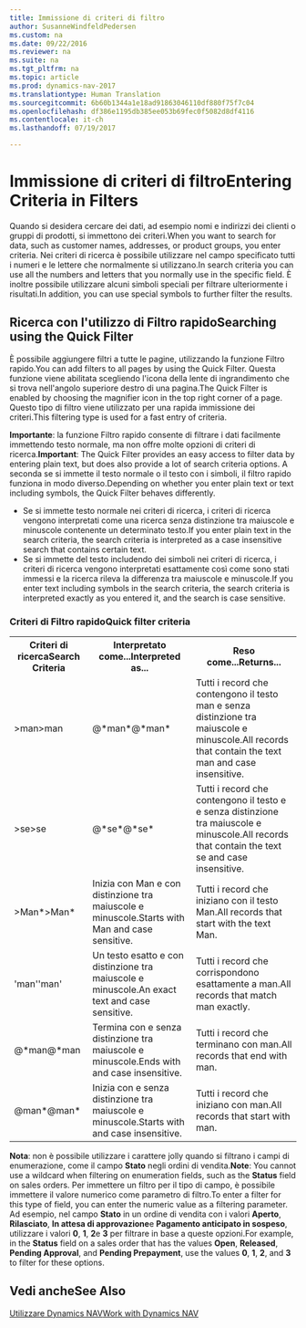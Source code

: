 ```yaml
---
title: Immissione di criteri di filtro
author: SusanneWindfeldPedersen
ms.custom: na
ms.date: 09/22/2016
ms.reviewer: na
ms.suite: na
ms.tgt_pltfrm: na
ms.topic: article
ms.prod: dynamics-nav-2017
ms.translationtype: Human Translation
ms.sourcegitcommit: 6b60b1344a1e18ad91863046110df880f75f7c04
ms.openlocfilehash: df386e1195db385ee053b69fec0f5082d8df4116
ms.contentlocale: it-ch
ms.lasthandoff: 07/19/2017

---
```


# <a name="entering-criteria-in-filters"></a><span data-ttu-id="059e5-102">Immissione di criteri di filtro</span><span class="sxs-lookup"><span data-stu-id="059e5-102">Entering Criteria in Filters</span></span>
<span data-ttu-id="059e5-103">Quando si desidera cercare dei dati, ad esempio nomi e indirizzi dei clienti o gruppi di prodotti, si immettono dei criteri.</span><span class="sxs-lookup"><span data-stu-id="059e5-103">When you want to search for data, such as customer names, addresses, or product groups, you enter criteria.</span></span> <span data-ttu-id="059e5-104">Nei criteri di ricerca è possibile utilizzare nel campo specificato tutti i numeri e le lettere che normalmente si utilizzano.</span><span class="sxs-lookup"><span data-stu-id="059e5-104">In search criteria you can use all the numbers and letters that you normally use in the specific field.</span></span> <span data-ttu-id="059e5-105">È inoltre possibile utilizzare alcuni simboli speciali per filtrare ulteriormente i risultati.</span><span class="sxs-lookup"><span data-stu-id="059e5-105">In addition, you can use special symbols to further filter the results.</span></span>

## <a name="searching-using-the-quick-filter"></a><span data-ttu-id="059e5-106">Ricerca con l'utilizzo di Filtro rapido</span><span class="sxs-lookup"><span data-stu-id="059e5-106">Searching using the Quick Filter</span></span>
<span data-ttu-id="059e5-107">È possibile aggiungere filtri a tutte le pagine, utilizzando la funzione Filtro rapido.</span><span class="sxs-lookup"><span data-stu-id="059e5-107">You can add filters to all pages by using the Quick Filter.</span></span> <span data-ttu-id="059e5-108">Questa funzione viene abilitata scegliendo l'icona della lente di ingrandimento che si trova nell'angolo superiore destro di una pagina.</span><span class="sxs-lookup"><span data-stu-id="059e5-108">The Quick Filter is enabled by choosing the magnifier icon in the top right corner of a page.</span></span> <span data-ttu-id="059e5-109">Questo tipo di filtro viene utilizzato per una rapida immissione dei criteri.</span><span class="sxs-lookup"><span data-stu-id="059e5-109">This filtering type is used for a fast entry of criteria.</span></span>

<span data-ttu-id="059e5-110">**Importante**: la funzione Filtro rapido consente di filtrare i dati facilmente immettendo testo normale, ma non offre molte opzioni di criteri di ricerca.</span><span class="sxs-lookup"><span data-stu-id="059e5-110">**Important**: The Quick Filter provides an easy access to filter data by entering plain text, but does also provide a lot of search criteria options.</span></span> <span data-ttu-id="059e5-111">A seconda se si immette il testo normale o il testo con i simboli, il filtro rapido funziona in modo diverso.</span><span class="sxs-lookup"><span data-stu-id="059e5-111">Depending on whether you enter plain text or text including symbols, the Quick Filter behaves differently.</span></span>  
- <span data-ttu-id="059e5-112">Se si immette testo normale nei criteri di ricerca, i criteri di ricerca vengono interpretati come una ricerca senza distinzione tra maiuscole e minuscole contenente un determinato testo.</span><span class="sxs-lookup"><span data-stu-id="059e5-112">If you enter plain text in the search criteria, the search criteria is interpreted as a case insensitive search that contains certain text.</span></span>  
- <span data-ttu-id="059e5-113">Se si immette del testo includendo dei simboli nei criteri di ricerca, i criteri di ricerca vengono interpretati esattamente così come sono stati immessi e la ricerca rileva la differenza tra maiuscole e minuscole.</span><span class="sxs-lookup"><span data-stu-id="059e5-113">If you enter text including symbols in the search criteria, the search criteria is interpreted exactly as you entered it, and the search is case sensitive.</span></span>

### <a name="quick-filter-criteria"></a><span data-ttu-id="059e5-114">Criteri di Filtro rapido</span><span class="sxs-lookup"><span data-stu-id="059e5-114">Quick filter criteria</span></span>
<!-- html syntax because symbols conflict with MarkDown syntax -->
<TABLE>
  <TR>
    <TH><span data-ttu-id="059e5-115">Criteri di ricerca</span><span class="sxs-lookup"><span data-stu-id="059e5-115">Search Criteria</span></span></TH>
    <TH><span data-ttu-id="059e5-116">Interpretato come...</span><span class="sxs-lookup"><span data-stu-id="059e5-116">Interpreted as...</span></span></TH>
    <TH><span data-ttu-id="059e5-117">Reso come...</span><span class="sxs-lookup"><span data-stu-id="059e5-117">Returns...</span></span></TH>
  </TR>
  <TR>
    <TD><span data-ttu-id="059e5-118">>man</span><span class="sxs-lookup"><span data-stu-id="059e5-118">>man</span></span></TD>
    <TD><span data-ttu-id="059e5-119">@*man*</span><span class="sxs-lookup"><span data-stu-id="059e5-119">@*man*</span></span></TD>
    <TD><span data-ttu-id="059e5-120">Tutti i record che contengono il testo man e senza distinzione tra maiuscole e minuscole.</span><span class="sxs-lookup"><span data-stu-id="059e5-120">All records that contain the text man and case insensitive.</span></span></TD>
  </TR>
  <TR>
    <TD><span data-ttu-id="059e5-121">>se</span><span class="sxs-lookup"><span data-stu-id="059e5-121">>se</span></span></TD>
    <TD><span data-ttu-id="059e5-122">@*se*</span><span class="sxs-lookup"><span data-stu-id="059e5-122">@*se*</span></span></TD>
    <TD><span data-ttu-id="059e5-123">Tutti i record che contengono il testo e e senza distinzione tra maiuscole e minuscole.</span><span class="sxs-lookup"><span data-stu-id="059e5-123">All records that contain the text se and case insensitive.</span></span></TD>
  </TR>
  <TR>
    <TD><span data-ttu-id="059e5-124">>Man*</span><span class="sxs-lookup"><span data-stu-id="059e5-124">>Man*</span></span></TD>
    <TD><span data-ttu-id="059e5-125">Inizia con Man e con distinzione tra maiuscole e minuscole.</span><span class="sxs-lookup"><span data-stu-id="059e5-125">Starts with Man and case sensitive.</span></span></TD>
    <TD><span data-ttu-id="059e5-126">Tutti i record che iniziano con il testo Man.</span><span class="sxs-lookup"><span data-stu-id="059e5-126">All records that start with the text Man.</span></span></TD>
  </TR>
  <TR>
    <TD><span data-ttu-id="059e5-127">'man'</span><span class="sxs-lookup"><span data-stu-id="059e5-127">'man'</span></span></TD>
    <TD><span data-ttu-id="059e5-128">Un testo esatto e con distinzione tra maiuscole e minuscole.</span><span class="sxs-lookup"><span data-stu-id="059e5-128">An exact text and case sensitive.</span></span></TD>
    <TD><span data-ttu-id="059e5-129">Tutti i record che corrispondono esattamente a man.</span><span class="sxs-lookup"><span data-stu-id="059e5-129">All records that match man exactly.</span></span></TD>
  </TR>
  <TR>
    <TD><span data-ttu-id="059e5-130">@*man</span><span class="sxs-lookup"><span data-stu-id="059e5-130">@*man</span></span></TD>
    <TD><span data-ttu-id="059e5-131">Termina con e senza distinzione tra maiuscole e minuscole.</span><span class="sxs-lookup"><span data-stu-id="059e5-131">Ends with and case insensitive.</span></span></TD>
    <TD><span data-ttu-id="059e5-132">Tutti i record che terminano con man.</span><span class="sxs-lookup"><span data-stu-id="059e5-132">All records that end with man.</span></span></TD>
  </TR>
  <TR>
    <TD><span data-ttu-id="059e5-133">@man*</span><span class="sxs-lookup"><span data-stu-id="059e5-133">@man*</span></span></TD>
    <TD><span data-ttu-id="059e5-134">Inizia con e senza distinzione tra maiuscole e minuscole.</span><span class="sxs-lookup"><span data-stu-id="059e5-134">Starts with and case insensitive.</span></span></TD>
    <TD><span data-ttu-id="059e5-135">Tutti i record che iniziano con man.</span><span class="sxs-lookup"><span data-stu-id="059e5-135">All records that start with man.</span></span></TD>
  </TR>
</TABLE>

<span data-ttu-id="059e5-136">**Nota**: non è possibile utilizzare i carattere jolly quando si filtrano i campi di enumerazione, come il campo **Stato** negli ordini di vendita.</span><span class="sxs-lookup"><span data-stu-id="059e5-136">**Note**: You cannot use a wildcard when filtering on enumeration fields, such as the **Status** field on sales orders.</span></span> <span data-ttu-id="059e5-137">Per immettere un filtro per il tipo di campo, è possibile immettere il valore numerico come parametro di filtro.</span><span class="sxs-lookup"><span data-stu-id="059e5-137">To enter a filter for this type of field, you can enter the numeric value as a filtering parameter.</span></span> <span data-ttu-id="059e5-138">Ad esempio, nel campo **Stato** in un ordine di vendita con i valori **Aperto**, **Rilasciato**, **In attesa di approvazione**e **Pagamento anticipato in sospeso**, utilizzare i valori **0**, **1**, **2**e **3** per filtrare in base a queste opzioni.</span><span class="sxs-lookup"><span data-stu-id="059e5-138">For example, in the **Status** field on a sales order that has the values **Open**, **Released**, **Pending Approval**, and **Pending Prepayment**, use the values **0**, **1**, **2**, and **3** to filter for these options.</span></span>  

## <a name="see-also"></a><span data-ttu-id="059e5-139">Vedi anche</span><span class="sxs-lookup"><span data-stu-id="059e5-139">See Also</span></span>
[<span data-ttu-id="059e5-140">Utilizzare Dynamics NAV</span><span class="sxs-lookup"><span data-stu-id="059e5-140">Work with Dynamics NAV</span></span>](ui-work-product.md)

